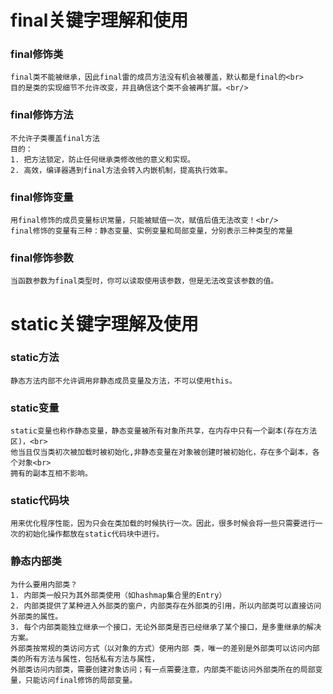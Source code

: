 # final关键字理解和使用
### final修饰类
    final类不能被继承，因此final雷的成员方法没有机会被覆盖，默认都是final的<br>
    目的是类的实现细节不允许改变，并且确信这个类不会被再扩展。<br/>
### final修饰方法
    不允许子类覆盖final方法
    目的：
    1. 把方法锁定，防止任何继承类修改他的意义和实现。
    2. 高效，编译器遇到final方法会转入内嵌机制，提高执行效率。
### final修饰变量
    用final修饰的成员变量标识常量，只能被赋值一次，赋值后值无法改变！<br/>
    final修饰的变量有三种：静态变量、实例变量和局部变量，分别表示三种类型的常量
### final修饰参数
    当函数参数为final类型时，你可以读取使用该参数，但是无法改变该参数的值。
# static关键字理解及使用
### static方法
    静态方法内部不允许调用非静态成员变量及方法，不可以使用this。
### static变量
    static变量也称作静态变量，静态变量被所有对象所共享，在内存中只有一个副本(存在方法区)，<br>
    他当且仅当类初次被加载时被初始化,非静态变量在对象被创建时被初始化，存在多个副本，各个对象<br>
    拥有的副本互相不影响。
### static代码块
    用来优化程序性能，因为只会在类加载的时候执行一次。因此，很多时候会将一些只需要进行一次的初始化操作都放在static代码块中进行。
### 静态内部类
    为什么要用内部类？
    1. 内部类一般只为其外部类使用（如hashmap集合里的Entry）
    2. 内部类提供了某种进入外部类的窗户，内部类存在外部类的引用，所以内部类可以直接访问外部类的属性。
    3. 每个内部类能独立继承一个接口，无论外部类是否已经继承了某个接口，是多重继承的解决方案。
    外部类按常规的类访问方式（以对象的方式）使用内部 类，唯一的差别是外部类可以访问内部类的所有方法与属性，包括私有方法与属性，
    外部类访问内部类，需要创建对象访问；有一点需要注意，内部类不能访问外部类所在的局部变量，只能访问final修饰的局部变量。    